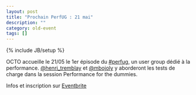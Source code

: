 ```yaml
---
layout: post
title: "Prochain PerfUG : 21 mai"
description: ""
category: old-event
tags: []
---
```

{% include JB/setup %}

OCTO accueille le 21/05 le 1er épisode du [#perfug](http://twitter.com/#perfug), un user group dédié à la performance. [@henri_tremblay](http://twitter.com/henri_tremblay) et [@mbojoly](http://twitter.com/mbojoly) y aborderont les tests de charge dans la session Performance for the dummies.
<!-- more -->

Infos et inscription sur [Eventbrite](http://www.eventbrite.fr/event/6570802447)